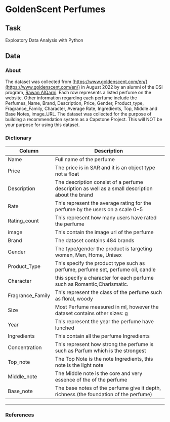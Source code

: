 # GoldenScent Perfumes 
## Task
Exploatory Data Analysis with Python
## Data
### About
The dataset was collected from [https://www.goldenscent.com/en/](https://www.goldenscent.com/en/) in August 2022  by an alumni of the DSI program, [Rawan AlQarni](https://github.com/rawanalqarni). Each row represents a listed perfume on the website. Other information regarding each perfume include the Perfumes_Name, Brand, Description, Price, Gender, Product_type, Fragrance_Family, Character, Average Rate, Ingredients, Top, Middle and Base Notes, image_URL. 
The dataset was collected for the purpose of building a recommendation system as a Capstone Project. This will NOT be your purpose for using this dataset.
### Dictionary
| Column  |   Description  |   
---       | ---       |            
| Name | Full name of the perfume |
| Price | The price is in SAR and it is an object type not a float |
| Description | The description consist of a perfume description as well as a small description about the brand |
| Rate | This represent the average rating for the perfume by the users on a scale 0-5 |
| Rating_count | This represent how many users have rated the perfume |
| image | This contain the image url of the perfume |
| Brand | The dataset contains 484 brands |
| Gender | The type/gender the product is targeting women, Men, Home, Unisex |
| Product_Type | This specify the product type such as perfume, perfume set, perfume oil, candle |
| Character | this specify a character for each perfume such as Romantic,Charismatic. |
| Fragrance_Family | This represent the class of the perfume such as floral, woody |
| Size | Most Perfume measured in ml, however the dataset contains other sizes: g |
| Year | This represent the year the perfume have lunched |
| Ingredients | This contain all the perfume Ingredients |
| Concentration | This represent how strong the perfume is such as Parfum which is the strongest |
| Top_note | The Top Note is the note Ingredients, this note is the light note |
| Middle_note | The Middle note is the core and very essence of the of the perfume |
| Base_note | The base notes of the perfume give it depth, richness (the foundation of the perfume) ||
---
### References
